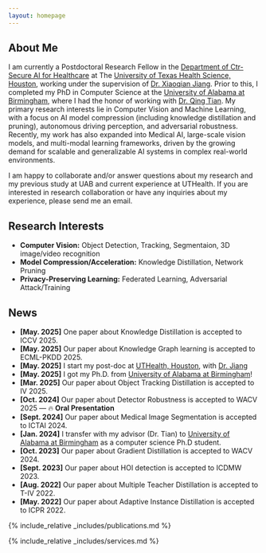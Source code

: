 ```yaml
---
layout: homepage
---
```


## About Me

I am currently a Postdoctoral Research Fellow in the [Department of Ctr-Secure AI for Healthcare](https://sbmi.uth.edu/safe/) at The [University of Texas Health Science, Houston](https://www.uth.edu/), working under the supervision of [Dr. Xiaoqian Jiang](https://sbmi.uth.edu/faculty-and-staff/xiaoqian-jiang.htm). Prior to this, I completed my PhD in Computer Science at the [University of Alabama at Birmingham](https://www.uab.edu/home/), where I had the honor of working with [Dr. Qing Tian](https://qtianreal.github.io/). My primary research interests lie in Computer Vision and Machine Learning, with a focus on AI model compression (including knowledge distillation and pruning), autonomous driving perception, and adversarial robustness. Recently, my work has also expanded into Medical AI, large-scale vision models, and multi-modal learning frameworks, driven by the growing demand for scalable and generalizable AI systems in complex real-world environments.


I am happy to collaborate and/or answer questions about my research and my previous study at UAB and current experience at UTHealth. If you are interested in research collaboration or have any inquiries about my experience, please send me an email.


## Research Interests

- **Computer Vision:** Object Detection, Tracking, Segmentaion, 3D image/video recognition
- **Model Compression/Acceleration:** Knowledge Distillation, Network Pruning
- **Privacy-Preserving Learning:** Federated Learning, Adversarial Attack/Training

## News

- **[May. 2025]** One paper about Knowledge Distillation is accepted to ICCV 2025.
- **[May. 2025]** Our paper about Knowledge Graph learning is accepted to ECML-PKDD 2025.
- **[May. 2025]** I start my post-doc at [UTHealth, Houston](https://www.uth.edu/), with [Dr. Jiang](https://sbmi.uth.edu/faculty-and-staff/xiaoqian-jiang.htm)
- **[May. 2025]** I got my Ph.D. from [University of Alabama at Birmingham](https://www.uab.edu/home/)!
- **[Mar. 2025]** Our paper about Object Tracking Distillation is accepted to IV 2025.
- **[Oct. 2024]** Our paper about Detector Robustness is accepted to WACV 2025 — 🔥 **Oral Presentation**
- **[Sept. 2024]** Our paper about Medical Image Segmentation is accepted to ICTAI 2024.
- **[Jan. 2024]** I transfer with my advisor (Dr. Tian) to [University of Alabama at Birmingham](https://www.uab.edu/home/) as a computer science Ph.D student.
- **[Oct. 2023]** Our paper about Gradient Distillation is accepted to WACV 2024.
- **[Sept. 2023]** Our paper about HOI detection is accepted to ICDMW 2023.
- **[Aug. 2022]** Our paper about Multiple Teacher Distillation is accepted to T-IV 2022.
- **[May. 2022]** Our paper about Adaptive Instance Distillation is accepted to ICPR 2022.

{% include_relative _includes/publications.md %}

{% include_relative _includes/services.md %}
